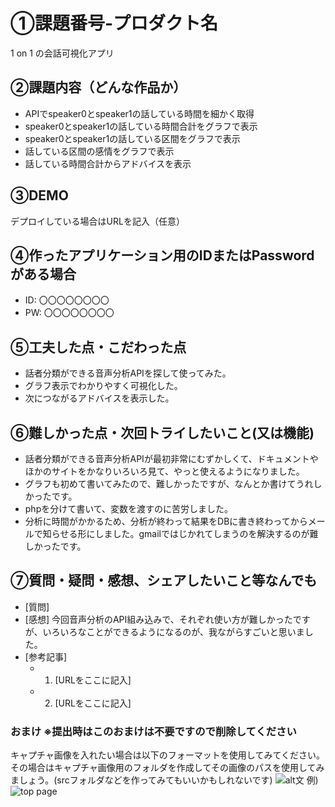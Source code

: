 # ①課題番号-プロダクト名

1 on 1 の会話可視化アプリ

## ②課題内容（どんな作品か）

- APIでspeaker0とspeaker1の話している時間を細かく取得
- speaker0とspeaker1の話している時間合計をグラフで表示
- speaker0とspeaker1の話している区間をグラフで表示
- 話している区間の感情をグラフで表示
- 話している時間合計からアドバイスを表示  

## ③DEMO

デプロイしている場合はURLを記入（任意）

## ④作ったアプリケーション用のIDまたはPasswordがある場合

- ID: 〇〇〇〇〇〇〇〇
- PW: 〇〇〇〇〇〇〇〇

## ⑤工夫した点・こだわった点

- 話者分類ができる音声分析APIを探して使ってみた。
- グラフ表示でわかりやすく可視化した。
- 次につながるアドバイスを表示した。
  

## ⑥難しかった点・次回トライしたいこと(又は機能)

- 話者分類ができる音声分析APIが最初非常にむずかしくて、ドキュメントやほかのサイトをかなりいろいろ見て、やっと使えるようになりました。
-  グラフも初めて書いてみたので、難しかったですが、なんとか書けてうれしかったです。
-  phpを分けて書いて、変数を渡すのに苦労しました。
-  分析に時間がかかるため、分析が終わって結果をDBに書き終わってからメールで知らせる形にしました。gmailではじかれてしまうのを解決するのが難しかったです。

## ⑦質問・疑問・感想、シェアしたいこと等なんでも

- [質問] 
- [感想] 今回音声分析のAPI組み込みで、それぞれ使い方が難しかったですが、いろいろなことができるようになるのが、我ながらすごいと思いました。
- [参考記事]
  - 1. [URLをここに記入]
  - 2. [URLをここに記入]

### おまけ ※提出時はこのおまけは不要ですので削除してください

キャプチャ画像を入れたい場合は以下のフォーマットを使用してみてください。その場合はキャプチャ画像用のフォルダを作成してその画像のパスを使用してみましょう。(srcフォルダなどを作ってみてもいいかもしれないです)
![alt文](画像URL)
例)
![top page](./src/capture1.png)
